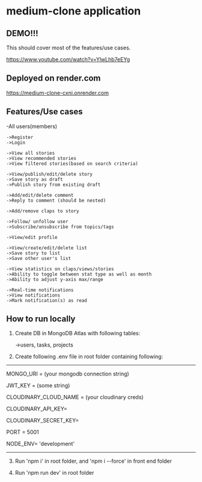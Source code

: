 # medium-clone application

## DEMO!!!

This should cover most of the features/use cases.

https://www.youtube.com/watch?v=YlwLhb7eEYg

## Deployed on render.com

https://medium-clone-cxni.onrender.com

## Features/Use cases

-All users(members)

    ->Register
    ->Login

    ->View all stories
    ->View recommended stories
    ->View filtered stories(based on search criteria)

    ->View/publish/edit/delete story
    ->Save story as draft
    ->Publish story from existing draft

    ->Add/edit/delete comment
    ->Reply to comment (should be nested)

    ->Add/remove claps to story

    ->Follow/ unfollow user
    ->Subscribe/unsubscribe from topics/tags

    ->View/edit profile

    ->View/create/edit/delete list
    ->Save story to list
    ->Save other user's list

    ->View statistics on claps/views/stories
    ->Ability to toggle between stat type as well as month
	->Ability to adjust y-axis max/range

    ->Real-time notifications
    ->View notifications
    ->Mark notification(s) as read


## How to run locally

1. Create DB in MongoDB Atlas with following tables:

   ->users, tasks, projects

2. Create following .env file in root folder containing following:

---

MONGO_URI = (your mongodb connection string)

JWT_KEY = (some string)

CLOUDINARY_CLOUD_NAME = (your cloudinary creds)

CLOUDINARY_API_KEY=

CLOUDINARY_SECRET_KEY=

PORT = 5001

NODE_ENV= 'development'

---

3. Run 'npm i' in root folder, and 'npm i --force' in front end folder

4. Run 'npm run dev' in root folder
